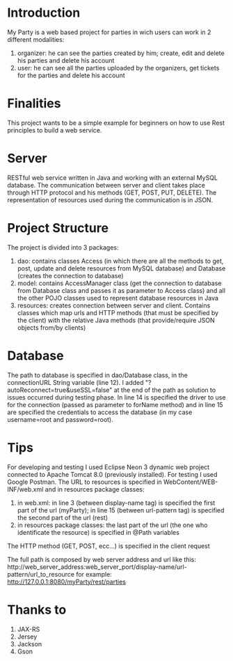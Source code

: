 # Introduction 
My Party is a web based project for parties in wich users can work in 2 different modalities:
1) organizer: he can see the parties created by him; create, edit and delete his parties and delete his account
2) user: he can see all the parties uploaded by the organizers, get tickets for the parties and delete his account

# Finalities
This project wants to be a simple example for beginners on how to use Rest principles to build a web service.

# Server
RESTful web service written in Java and working with an external MySQL database. The communication between server and client takes place through HTTP protocol and his methods (GET, POST, PUT, DELETE). The representation of resources used during the communication is in JSON.

# Project Structure
The project is divided into 3 packages:
1) dao: contains classes Access (in which there are all the methods to get, post, update and delete resources from MySQL database) and Database (creates the connection to database)
2) model: contains AccessManager class (get the connection to database from Database class and passes it as parameter to Access class) and all the other POJO classes used to represent database resources in Java
3) resources: creates connection between server and client. Contains classes which map urls and HTTP methods (that must be specified by the client) with the relative Java methods (that provide/require JSON objects from/by clients)

# Database
The path to database is specified in dao/Database class, in the connectionURL String variable (line 12). I added "?autoReconnect=true&useSSL=false" at the end of the path as solution to issues occurred during testing phase. In line 14 is specified the driver to use for the connection (passed as parameter to forName method) and in line 15 are specified the credentials to access the database (in my case username=root and password=root).

# Tips
For developing and testing I used Eclipse Neon 3 dynamic web project connected to Apache Tomcat 8.0 (previously installed). For testing I used Google Postman. The URL to resources is specified in WebContent/WEB-INF/web.xml and in resources package classes:
1) in web.xml: in line 3 (between display-name tag) is specified the first part of the url (myParty); in line 15 (between url-pattern tag) is specified the second part of the url (rest)
2) in resources package classes: the last part of the url (the one who identificate the resource) is specified in @Path variables

The HTTP method (GET, POST, ecc...) is specified in the client request

The full path is composed by web server address and url like this: 
http://web_server_address:web_server_port/display-name/url-pattern/url_to_resource
for example: http://127.0.0.1:8080/myParty/rest/parties

# Thanks to
1) JAX-RS
2) Jersey
3) Jackson
4) Gson


